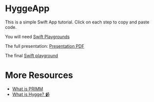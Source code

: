 # HyggeApp
This is a simple Swift App tutorial. 
Click on each step to copy and paste code.

You will need [Swift Playgrounds](https://www.apple.com/swift/playgrounds/) 

The full presentation: [Presentation PDF](https://github.com/jamesabela/HyggeApp/raw/main/Beginners%20Guide%20to%20Creating%20Your%20First%20App.pdf)

The final [Swift playground](https://github.com/jamesabela/HyggeApp/blob/main/5%20Three%20Good%20Things%20Tidied.swiftpm.zip?raw=true)

# More Resources
* [What is PRIMM](https://www.futurelearn.com/info/courses/secondary-programming-pedagogy/0/steps/68416)
* [What is Hygge? 📹](https://www.youtube.com/watch?v=qHbOYklJZl4)
